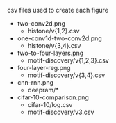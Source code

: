 csv files used to create each figure
- two-conv2d.png
  - histone/v{1,2}.csv
- one-conv1d-two-conv2d.png
  - histone/v{3,4}.csv
- two-to-four-layers.png
  - motif-discovery/v{1,2,3}.csv
- four-layer-reg.png
  - motif-discovery/v{3,4}.csv
- cnn-rnn.png
  - deepram/*
- cifar-10-comparison.png
  - cifar-10/log.csv
  - motif-discovery/v3.csv
